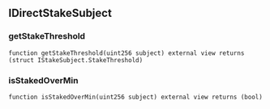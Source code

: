 ## IDirectStakeSubject

### getStakeThreshold

```solidity
function getStakeThreshold(uint256 subject) external view returns (struct IStakeSubject.StakeThreshold)
```

### isStakedOverMin

```solidity
function isStakedOverMin(uint256 subject) external view returns (bool)
```
